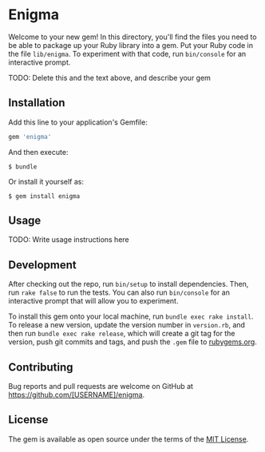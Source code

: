 # Enigma

Welcome to your new gem! In this directory, you'll find the files you need to be able to package up your Ruby library into a gem. Put your Ruby code in the file `lib/enigma`. To experiment with that code, run `bin/console` for an interactive prompt.

TODO: Delete this and the text above, and describe your gem

## Installation

Add this line to your application's Gemfile:

```ruby
gem 'enigma'
```

And then execute:

    $ bundle

Or install it yourself as:

    $ gem install enigma

## Usage

TODO: Write usage instructions here

## Development

After checking out the repo, run `bin/setup` to install dependencies. Then, run `rake false` to run the tests. You can also run `bin/console` for an interactive prompt that will allow you to experiment.

To install this gem onto your local machine, run `bundle exec rake install`. To release a new version, update the version number in `version.rb`, and then run `bundle exec rake release`, which will create a git tag for the version, push git commits and tags, and push the `.gem` file to [rubygems.org](https://rubygems.org).

## Contributing

Bug reports and pull requests are welcome on GitHub at https://github.com/[USERNAME]/enigma.


## License

The gem is available as open source under the terms of the [MIT License](http://opensource.org/licenses/MIT).

